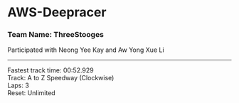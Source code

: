 # AWS-Deepracer
### Team Name: ThreeStooges
Participated with Neong Yee Kay and Aw Yong Xue Li

<hr/>

Fastest track time: 00:52.929
<br>
Track: A to Z Speedway (Clockwise)
<br>
Laps: 3
<br>
Reset: Unlimited